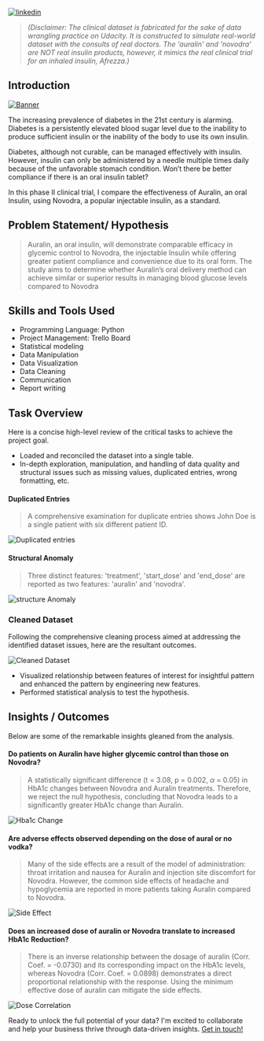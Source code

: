 [![linkedin](https://img.shields.io/badge/linkedin-0A66C2?style=for-the-badge&logo=linkedin&logoColor=white)](https://www.linkedin.com/in/martin-i-434184228) 

> *(Disclaimer: The clinical dataset is fabricated for the sake of data wrangling practice on Udacity. It is constructed to simulate real-world dataset with the consults of real doctors. The 'auralin' and 'novodra' are NOT real insulin products, however, it mimics the real clinical trial for an inhaled insulin, Afrezza.)*

## Introduction
[![Banner](https://raw.githubusercontent.com/martins5678/Auralin-clinical-trial/main/Auralin/Insulin.jpg)](https://images.unsplash.com/photo-1593491205049-7f032d28cf5c?auto=format&fit=crop&q=80&ixlib=rb-4.0.3&ixid=M3wxMjA3fDB8MHxwaG90by1wYWdlfHx8fGVufDB8fHx8fA%3D%3D&w=1470)


The increasing prevalence of diabetes in the 21st century is alarming. Diabetes is a persistently elevated blood sugar level due to the inability to produce sufficient insulin or the inability of the body to use its own insulin. 

Diabetes, although not curable, can be managed effectively with insulin. However, insulin can only be administered by a needle multiple times daily because of the unfavorable stomach condition. Won’t there be better compliance if there is an oral insulin tablet? 

In this phase II clinical trial, I compare the effectiveness of Auralin, an oral Insulin, using Novodra, a popular injectable insulin, as a standard.



## Problem Statement/ Hypothesis 

> Auralin, an oral insulin, will demonstrate comparable efficacy in glycemic control to Novodra, the injectable Insulin while offering greater patient compliance and convenience due to its oral form. The study aims to determine whether Auralin’s oral delivery method can achieve similar or superior results in managing blood glucose levels compared to Novodra



## Skills and Tools Used
* Programming Language: Python
* Project Management: Trello Board
* Statistical modeling
* Data Manipulation
* Data Visualization
* Data Cleaning
* Communication
* Report writing


## Task Overview
Here is a concise high-level review of the critical tasks to achieve the project goal.

* Loaded and reconciled the dataset into a single table.
* In-depth exploration, manipulation, and handling of data quality and structural issues such as missing values, duplicated entries, wrong formatting, etc.


#### Duplicated Entries

> A comprehensive examination for duplicate entries shows John Doe is a single patient with six different patient ID. 

![Duplicated entries](https://raw.githubusercontent.com/martins5678/Auralin-clinical-trial/main/Auralin/duplicated%20enteries.PNG)



#### Structural Anomaly

> Three distinct features: 'treatment', 'start_dose' and 'end_dose' are reported as two features: 'auralin' and 'novodra'.

![structure Anomaly](https://raw.githubusercontent.com/martins5678/Auralin-clinical-trial/main/Auralin/structural%20anomaly.PNG)


### Cleaned Dataset
Following the comprehensive cleaning process aimed at addressing the identified dataset issues, here are the resultant outcomes.

![Cleaned Dataset](https://raw.githubusercontent.com/martins5678/Auralin-clinical-trial/main/Auralin/cleaned%20dataset.PNG)


* Visualized relationship between features of interest for insightful pattern and enhanced the pattern by engineering new features.
* Performed statistical analysis to test the hypothesis. 





## Insights / Outcomes

Below are some of the remarkable insights gleaned from the analysis.

#### Do patients on Auralin have higher glycemic control than those on Novodra?


> A statistically significant difference (t = 3.08, p = 0.002, $\alpha$ = 0.05) in HbA1c changes between Novodra and Auralin treatments. Therefore, we reject the null hypothesis, concluding that Novodra leads to a significantly greater HbA1c change than Auralin.

![Hba1c Change](https://raw.githubusercontent.com/martins5678/Auralin-clinical-trial/main/Auralin/hba1c%20change.png)

#### Are adverse effects observed depending on the dose of aural or no vodka?

> Many of the side effects are a result of the model of administration: throat irritation and nausea for Auralin and injection site discomfort for Novodra. However, the common side effects of headache and hypoglycemia are reported in more patients taking Auralin compared to Novodra.

![Side Effect](https://raw.githubusercontent.com/martins5678/Auralin-clinical-trial/main/Auralin/side%20effects.png)


#### Does an increased dose of auralin or Novodra translate to increased HbA1c Reduction?

> There is an inverse relationship between the dosage of auralin (Corr. Coef. = -0.0730) and its corresponding impact on the HbA1c levels, whereas Novodra (Corr. Coef. = 0.0898) demonstrates a direct proportional relationship with the response. Using the minimum effective dose of auralin can mitigate the side effects.

![Dose Correlation](https://raw.githubusercontent.com/martins5678/Auralin-clinical-trial/main/Auralin/dose%20correlation.png)                    


Ready to unlock the full potential of your data? I'm excited to collaborate and help your business thrive through data-driven insights. [Get in touch!](https://martins5678.github.io/#contact:~:text=My%20Resume-,Contact%20Me,-Ready%20to%20unlock)
